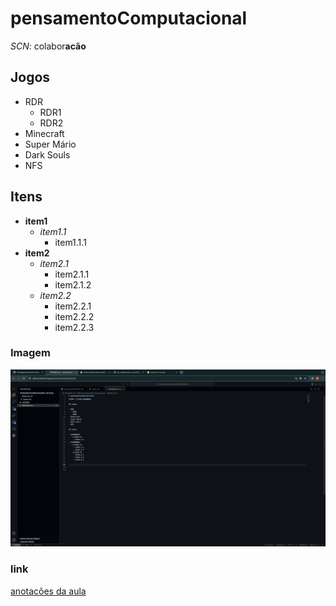 # pensamentoComputacional

*SCN*: colabor**acão**

## Jogos

- RDR
  - RDR1
  - RDR2
- Minecraft
- Super Mário
- Dark Souls
- NFS

## Itens

- **item1**
  - *item1.1*
    - item1.1.1
- **item2**
  - *item2.1*
    - item2.1.1
    - item2.1.2
  - *item2.2*
    - item2.2.1
    - item2.2.2
    - item2.2.3

### Imagem

![alt text](image.png)

### link

[anotacões da aula](2024_03_21/notes.md)

